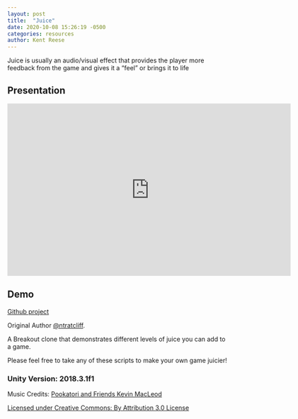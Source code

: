 ```yaml
---
layout: post
title:  "Juice"
date: 2020-10-08 15:26:19 -0500
categories: resources
author: Kent Reese
---
```


Juice is usually an audio/visual effect that provides the player more feedback from the game and gives it a “feel” or brings it to life

## Presentation

<iframe src="https://docs.google.com/presentation/d/e/2PACX-1vRq3r8w_kCv25TlPOvm3GR5om3YGN31Wcy52HGmQ9Qb9OakRf_iKODTtmx7jD73BO4gCiRhILlk91qV/embed?start=false&loop=false&delayms=60000" frameborder="0" width="640" height="389" allowfullscreen="true" mozallowfullscreen="true" webkitallowfullscreen="true"></iframe>

## Demo

[Github project](https://github.com/whenbellstoll/RITGameDevJuice)

Original Author [@ntratcliff](https://github.com/ntratcliff/rgd-juice).

A Breakout clone that demonstrates different levels of juice you can add to a game.

Please feel free to take any of these scripts to make your own game juicier!

### Unity Version: 2018.3.1f1

Music Credits: 
[Pookatori and Friends Kevin MacLeod](incompetech.com)

[Licensed under Creative Commons: By Attribution 3.0 License](http://creativecommons.org/licenses/by/3.0/)

